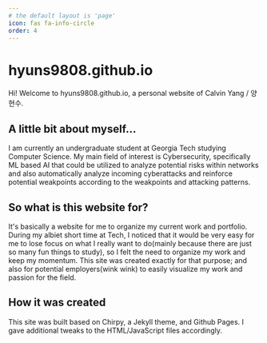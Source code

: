 ```yaml
---
# the default layout is 'page'
icon: fas fa-info-circle
order: 4
---
```


# hyuns9808.github.io

Hi! Welcome to hyuns9808.github.io, a personal website of Calvin Yang / 양현수.

## A little bit about myself...

I am currently an undergraduate student at Georgia Tech studying Computer Science. My main field of interest is Cybersecurity, specifically ML based AI that could be utilized to analyze potential risks within networks and also automatically analyze incoming cyberattacks and reinforce potential weakpoints according to the weakpoints and attacking patterns.

## So what is this website for?

It's basically a website for me to organize my current work and portfolio. During my albiet short time at Tech, I noticed that it would be very easy for me to lose focus on what I really want to do(mainly because there are just so many fun things to study), so I felt the need to organize my work and keep my momentum. This site was created exactly for that purpose; and also for potential employers(wink wink) to easily visualize my work and passion for the field.

## How it was created

This site was built based on Chirpy, a Jekyll theme, and Github Pages. I gave additional tweaks to the HTML/JavaScript files accordingly.
